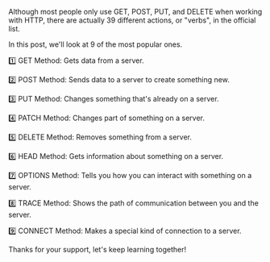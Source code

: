 Although most people only use GET, POST, PUT, and DELETE when working with HTTP, there are actually 39 different actions, or "verbs", in the official list.


In this post, we'll look at 9 of the most popular ones.

1️⃣ GET Method: Gets data from a server.

2️⃣ POST Method: Sends data to a server to create something new.

3️⃣ PUT Method: Changes something that's already on a server.

4️⃣ PATCH Method: Changes part of something on a server.

5️⃣ DELETE Method: Removes something from a server.

6️⃣ HEAD Method: Gets information about something on a server.

7️⃣ OPTIONS Method: Tells you how you can interact with something on a server.

8️⃣ TRACE Method: Shows the path of communication between you and the server.

9️⃣ CONNECT Method: Makes a special kind of connection to a server.


Thanks for your support, let's keep learning together!
